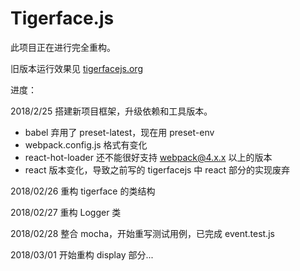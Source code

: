 # Tigerface.js

此项目正在进行完全重构。

旧版本运行效果见
[tigerfacejs.org](http://tigerfacejs.org)

进度：

2018/2/25 搭建新项目框架，升级依赖和工具版本。
* babel 弃用了 preset-latest，现在用 preset-env
* webpack.config.js 格式有变化
* react-hot-loader 还不能很好支持 webpack@4.x.x 以上的版本
* react 版本变化，导致之前写的 tigerfacejs 中 react 部分的实现废弃

2018/02/26 重构 tigerface 的类结构

2018/02/27 重构 Logger 类

2018/02/28 整合 mocha，开始重写测试用例，已完成 event.test.js

2018/03/01 开始重构 display 部分...